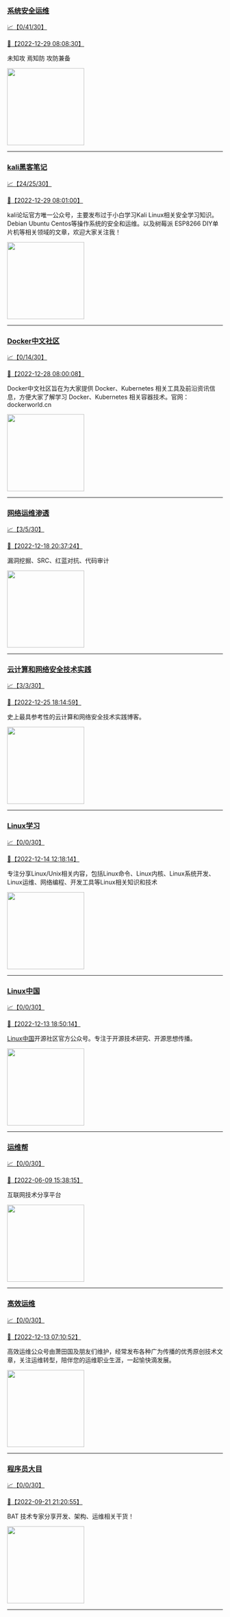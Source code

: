
### [系统安全运维](http://wechat.doonsec.com/wechat_echarts/?biz=Mzk0NjE0NDc5OQ==)

[:chart_with_upwards_trend:【0/41/30】](http://wechat.doonsec.com/wechat_echarts/?biz=Mzk0NjE0NDc5OQ==)

[:camera_flash:【2022-12-29 08:08:30】](https://mp.weixin.qq.com/s?__biz=Mzk0NjE0NDc5OQ==&mid=2247514367&idx=1&sn=f99a8b7687bbdb02b04f1af26df189df&chksm=c3086b8ff47fe29941f51e2a1e9e8e945e3d8e1e19508b96e46e0bd8e4c719de095509d7edb9&scene=27#wechat_redirect)

未知攻 焉知防 攻防兼备

<img align="top" width="180" src="http://open.weixin.qq.com/qr/code?username=gh_2c298b630170" alt="" />

---


### [kali黑客笔记](http://wechat.doonsec.com/wechat_echarts/?biz=MzkxMzIwNTY1OA==)

[:chart_with_upwards_trend:【24/25/30】](http://wechat.doonsec.com/wechat_echarts/?biz=MzkxMzIwNTY1OA==)

[:camera_flash:【2022-12-29 08:01:00】](https://mp.weixin.qq.com/s?__biz=MzkxMzIwNTY1OA==&mid=2247493534&idx=1&sn=2b0c8b43d931d6ab0067f7f2830341f8&chksm=c103976bf6741e7dc159e0b446b1c0f0d8deb0b39190eac396959f4c80c65f4c45b7d1b7a253&scene=27#wechat_redirect)

kali论坛官方唯一公众号，主要发布过于小白学习Kali Linux相关安全学习知识。Debian Ubuntu Centos等操作系统的安全和运维。以及树莓派 ESP8266 DIY单片机等相关领域的文章，欢迎大家关注我！

<img align="top" width="180" src="http://open.weixin.qq.com/qr/code?username=gh_fbcaf351ddc1" alt="" />

---


### [Docker中文社区](http://wechat.doonsec.com/wechat_echarts/?biz=MzI1NzI5NDM4Mw==)

[:chart_with_upwards_trend:【0/14/30】](http://wechat.doonsec.com/wechat_echarts/?biz=MzI1NzI5NDM4Mw==)

[:camera_flash:【2022-12-28 08:00:08】](https://mp.weixin.qq.com/s?__biz=MzI1NzI5NDM4Mw==&mid=2247494300&idx=1&sn=3d9578b5b231906cfd01623073ab9275&chksm=ea1b03dcdd6c8acacc85a6f50f6b1dd697100f17858d501106d74c50120aed9ad03f43afa6db&scene=27#wechat_redirect)

Docker中文社区旨在为大家提供 Docker、Kubernetes 相关工具及前沿资讯信息，方便大家了解学习 Docker、Kubernetes 相关容器技术。官网：dockerworld.cn

<img align="top" width="180" src="http://open.weixin.qq.com/qr/code?username=gh_8620cb9f61a5" alt="" />

---


### [网络运维渗透](http://wechat.doonsec.com/wechat_echarts/?biz=MzA3MjMxODUwNg==)

[:chart_with_upwards_trend:【3/5/30】](http://wechat.doonsec.com/wechat_echarts/?biz=MzA3MjMxODUwNg==)

[:camera_flash:【2022-12-18 20:37:24】](https://mp.weixin.qq.com/s?__biz=MzA3MjMxODUwNg==&mid=2247485676&idx=1&sn=8f8c6d2385d8083f1c84fdc5d8a3abe6&chksm=9f2163a9a856eabf8bf8f0c847cccaca56ee98f6534ef45c8aa54f33e6a8ce98599be78f17e8&scene=27#wechat_redirect)

漏洞挖掘、SRC、红蓝对抗、代码审计

<img align="top" width="180" src="http://open.weixin.qq.com/qr/code?username=gh_304f5239b3b0" alt="" />

---


### [云计算和网络安全技术实践](http://wechat.doonsec.com/wechat_echarts/?biz=MzA3MjM5MDc2Nw==)

[:chart_with_upwards_trend:【3/3/30】](http://wechat.doonsec.com/wechat_echarts/?biz=MzA3MjM5MDc2Nw==)

[:camera_flash:【2022-12-25 18:14:59】](https://mp.weixin.qq.com/s?__biz=MzA3MjM5MDc2Nw==&mid=2650747342&idx=1&sn=eac197c89a7340ffceb772aad8a5865c&chksm=871490ceb06319d8dc3e77008bd0bd43177f4f4c8d2da4774b09d9da3cdd231f0180dc44fe73&scene=27#wechat_redirect)

史上最具参考性的云计算和网络安全技术实践博客。

<img align="top" width="180" src="http://open.weixin.qq.com/qr/code?username=gh_34d6b0cb5633" alt="" />

---


### [Linux学习](http://wechat.doonsec.com/wechat_echarts/?biz=MzI4MDEwNzAzNg==)

[:chart_with_upwards_trend:【0/0/30】](http://wechat.doonsec.com/wechat_echarts/?biz=MzI4MDEwNzAzNg==)

[:camera_flash:【2022-12-14 12:18:14】](https://mp.weixin.qq.com/s?__biz=MzI4MDEwNzAzNg==&mid=2649459642&idx=1&sn=28f5b01224820d3737ebaa2155742b5e&chksm=f3a2aac9c4d523df23e22a7e85ad9566ee9289a2a6dba747c3b236fda0e030989c481c26ea87&scene=27#wechat_redirect)

专注分享Linux/Unix相关内容，包括Linux命令、Linux内核、Linux系统开发、Linux运维、网络编程、开发工具等Linux相关知识和技术

<img align="top" width="180" src="http://open.weixin.qq.com/qr/code?username=gh_cb990d3ccd5f" alt="" />

---


### [Linux中国](http://wechat.doonsec.com/wechat_echarts/?biz=MjM5NjQ4MjYwMQ==)

[:chart_with_upwards_trend:【0/0/30】](http://wechat.doonsec.com/wechat_echarts/?biz=MjM5NjQ4MjYwMQ==)

[:camera_flash:【2022-12-13 18:50:14】](https://mp.weixin.qq.com/s?__biz=MjM5NjQ4MjYwMQ==&mid=2664672007&idx=1&sn=c900d8370a71d4653c41944f43b89e31&chksm=bdcf90418ab81957d34323a7f69881b78477afc2c3ecc7f73b36f3c41e86057c94b3a9979e33&scene=27#wechat_redirect)

[Linux中国](https://linux.cn/)开源社区官方公众号。专注于开源技术研究、开源思想传播。

<img align="top" width="180" src="http://open.weixin.qq.com/qr/code?username=gh_52ef55f8adfd" alt="" />

---


### [运维帮](http://wechat.doonsec.com/wechat_echarts/?biz=MzA3MzYwNjQ3NA==)

[:chart_with_upwards_trend:【0/0/30】](http://wechat.doonsec.com/wechat_echarts/?biz=MzA3MzYwNjQ3NA==)

[:camera_flash:【2022-06-09 15:38:15】](https://mp.weixin.qq.com/s?__biz=MzA3MzYwNjQ3NA==&mid=2651301005&idx=1&sn=591c720a722d1091269049b822fa468b&chksm=84ff70a8b388f9beca2bbd95f4aa3fe7cb5fcb95b2b822a01b29b2a778b1a50d3ae19a0f9b3b&scene=27&key=3820ae6439ecdd67569d451dccff2df72725e4e22c34cf0a6ddd9a37045228bd9e958856d57127a3f0f2522acca0e50d1b9db03eea86dde0680fbf05e411e63a283bfecaed40196b0ed89737b29cc623c841187edc0bd2d4550f25978018b7b304803ce91e21d90c852d7aba839600f479f9b865321cb8c5435b0cd4edb5a8b0&ascene=15&uin=NTY2NTA4NjQ%3D&devicetype=Windows+Server+2016+x64&version=63060012&lang=zh_CN&session_us=gh_fc624022782d&exportkey=AxkXZwZaGn73CaYoM3ekAIk%3D&acctmode=0&pass_ticket=LY1K1kgm7M57xazR8DnzDx%2BiXiK1JFuyFgS5dcc8bbJqloaGfg67cPFCEdwYtoyz&wx_header=0&fontgear=2&scene=27#wechat_redirect)

互联网技术分享平台

<img align="top" width="180" src="http://open.weixin.qq.com/qr/code?username=gh_445a39329cd8" alt="" />

---


### [高效运维](http://wechat.doonsec.com/wechat_echarts/?biz=MzA4Nzg5Nzc5OA==)

[:chart_with_upwards_trend:【0/0/30】](http://wechat.doonsec.com/wechat_echarts/?biz=MzA4Nzg5Nzc5OA==)

[:camera_flash:【2022-12-13 07:10:52】](https://mp.weixin.qq.com/s?__biz=MzA4Nzg5Nzc5OA==&mid=2651726744&idx=1&sn=0f99e92b8a7435be8d22a87fa4e44463&chksm=8bc8e031bcbf6927f3e2698ed3c9a333fa86891bea5adea6f5214d88535919ed3672d329b512&scene=27#wechat_redirect)

高效运维公众号由萧田国及朋友们维护，经常发布各种广为传播的优秀原创技术文章，关注运维转型，陪伴您的运维职业生涯，一起愉快滴发展。

<img align="top" width="180" src="http://open.weixin.qq.com/qr/code?username=gh_0fdeda7cb50a" alt="" />

---


### [程序员大目](http://wechat.doonsec.com/wechat_echarts/?biz=MzI4ODQ3NjE2OA==)

[:chart_with_upwards_trend:【0/0/30】](http://wechat.doonsec.com/wechat_echarts/?biz=MzI4ODQ3NjE2OA==)

[:camera_flash:【2022-09-21 21:20:55】](https://mp.weixin.qq.com/s?__biz=MzI4ODQ3NjE2OA==&mid=2247500356&idx=1&sn=69754a844e3a51a5427a0efec6aa45bd&chksm=ec3f5f23db48d6353810ef9157baf1fc90adbd884423aba73bd00450e5e6777e6e46dbe30489&scene=27&key=512fb80aa4f22d2a8ac8a7af6059d9b697eaef75ed0476d4690fc363cab93d636f7775d20d20fd3b1cd8bc051e62783ef79a2497a6b927846f0446f0af1324426177ebc087d480f11223e6aa409b2a26ab3d9ac220856bd51003dc89dc5306590dc812175fea69cf84266821b6f428181384d29a2d5a699f58c3d897ce4f980a&ascene=15&uin=MTA3Mzc3OTIzNQ%3D%3D&devicetype=Windows+Server+2016+x64&version=63070517&lang=zh_CN&session_us=gh_5f81484d311e&exportkey=AfaIj87lbeDD6CwHew4i%2FSM%3D&acctmode=0&pass_ticket=nP6spRM8hMyiazMifMuFetRdSji3u6F4iU1PoNglFE6zGbwDRWX%2F4QyvCBMQQBay&wx_header=0&fontgear=2&scene=27#wechat_redirect)

BAT 技术专家分享开发、架构、运维相关干货！

<img align="top" width="180" src="http://open.weixin.qq.com/qr/code?username=gh_e6849e368b5f" alt="" />

---

